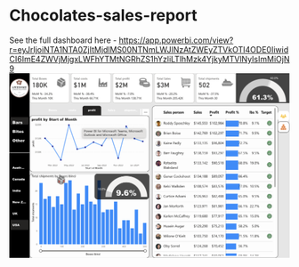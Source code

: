 # Chocolates-sales-report

See the full dashboard here - https://app.powerbi.com/view?r=eyJrIjoiNTA1NTA0ZjItMjdlMS00NTNmLWJlNzAtZWEyZTVkOTI4ODE0IiwidCI6ImE4ZWVjMjgxLWFhYTMtNGRhZS1hYzliLTlhMzk4YjkyMTVlNyIsImMiOjN9
![Portfolio Dashboard](D26F1A60-F811-4AB1-A4CD-4380BEF9D01D.png)


